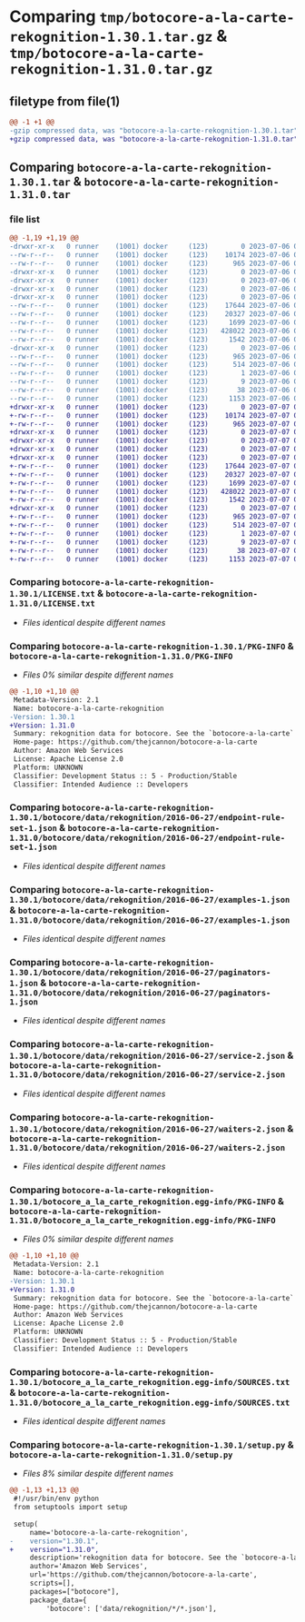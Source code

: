 # Comparing `tmp/botocore-a-la-carte-rekognition-1.30.1.tar.gz` & `tmp/botocore-a-la-carte-rekognition-1.31.0.tar.gz`

## filetype from file(1)

```diff
@@ -1 +1 @@
-gzip compressed data, was "botocore-a-la-carte-rekognition-1.30.1.tar", last modified: Thu Jul  6 01:45:24 2023, max compression
+gzip compressed data, was "botocore-a-la-carte-rekognition-1.31.0.tar", last modified: Fri Jul  7 01:44:16 2023, max compression
```

## Comparing `botocore-a-la-carte-rekognition-1.30.1.tar` & `botocore-a-la-carte-rekognition-1.31.0.tar`

### file list

```diff
@@ -1,19 +1,19 @@
-drwxr-xr-x   0 runner    (1001) docker     (123)        0 2023-07-06 01:45:24.555109 botocore-a-la-carte-rekognition-1.30.1/
--rw-r--r--   0 runner    (1001) docker     (123)    10174 2023-07-06 01:45:24.000000 botocore-a-la-carte-rekognition-1.30.1/LICENSE.txt
--rw-r--r--   0 runner    (1001) docker     (123)      965 2023-07-06 01:45:24.555109 botocore-a-la-carte-rekognition-1.30.1/PKG-INFO
-drwxr-xr-x   0 runner    (1001) docker     (123)        0 2023-07-06 01:45:24.555109 botocore-a-la-carte-rekognition-1.30.1/botocore/
-drwxr-xr-x   0 runner    (1001) docker     (123)        0 2023-07-06 01:45:24.555109 botocore-a-la-carte-rekognition-1.30.1/botocore/data/
-drwxr-xr-x   0 runner    (1001) docker     (123)        0 2023-07-06 01:45:24.555109 botocore-a-la-carte-rekognition-1.30.1/botocore/data/rekognition/
-drwxr-xr-x   0 runner    (1001) docker     (123)        0 2023-07-06 01:45:24.555109 botocore-a-la-carte-rekognition-1.30.1/botocore/data/rekognition/2016-06-27/
--rw-r--r--   0 runner    (1001) docker     (123)    17644 2023-07-06 01:44:40.000000 botocore-a-la-carte-rekognition-1.30.1/botocore/data/rekognition/2016-06-27/endpoint-rule-set-1.json
--rw-r--r--   0 runner    (1001) docker     (123)    20327 2023-07-06 01:44:40.000000 botocore-a-la-carte-rekognition-1.30.1/botocore/data/rekognition/2016-06-27/examples-1.json
--rw-r--r--   0 runner    (1001) docker     (123)     1699 2023-07-06 01:44:40.000000 botocore-a-la-carte-rekognition-1.30.1/botocore/data/rekognition/2016-06-27/paginators-1.json
--rw-r--r--   0 runner    (1001) docker     (123)   428022 2023-07-06 01:44:40.000000 botocore-a-la-carte-rekognition-1.30.1/botocore/data/rekognition/2016-06-27/service-2.json
--rw-r--r--   0 runner    (1001) docker     (123)     1542 2023-07-06 01:44:40.000000 botocore-a-la-carte-rekognition-1.30.1/botocore/data/rekognition/2016-06-27/waiters-2.json
-drwxr-xr-x   0 runner    (1001) docker     (123)        0 2023-07-06 01:45:24.555109 botocore-a-la-carte-rekognition-1.30.1/botocore_a_la_carte_rekognition.egg-info/
--rw-r--r--   0 runner    (1001) docker     (123)      965 2023-07-06 01:45:24.000000 botocore-a-la-carte-rekognition-1.30.1/botocore_a_la_carte_rekognition.egg-info/PKG-INFO
--rw-r--r--   0 runner    (1001) docker     (123)      514 2023-07-06 01:45:24.000000 botocore-a-la-carte-rekognition-1.30.1/botocore_a_la_carte_rekognition.egg-info/SOURCES.txt
--rw-r--r--   0 runner    (1001) docker     (123)        1 2023-07-06 01:45:24.000000 botocore-a-la-carte-rekognition-1.30.1/botocore_a_la_carte_rekognition.egg-info/dependency_links.txt
--rw-r--r--   0 runner    (1001) docker     (123)        9 2023-07-06 01:45:24.000000 botocore-a-la-carte-rekognition-1.30.1/botocore_a_la_carte_rekognition.egg-info/top_level.txt
--rw-r--r--   0 runner    (1001) docker     (123)       38 2023-07-06 01:45:24.555109 botocore-a-la-carte-rekognition-1.30.1/setup.cfg
--rw-r--r--   0 runner    (1001) docker     (123)     1153 2023-07-06 01:45:24.000000 botocore-a-la-carte-rekognition-1.30.1/setup.py
+drwxr-xr-x   0 runner    (1001) docker     (123)        0 2023-07-07 01:44:16.831628 botocore-a-la-carte-rekognition-1.31.0/
+-rw-r--r--   0 runner    (1001) docker     (123)    10174 2023-07-07 01:44:16.000000 botocore-a-la-carte-rekognition-1.31.0/LICENSE.txt
+-rw-r--r--   0 runner    (1001) docker     (123)      965 2023-07-07 01:44:16.831628 botocore-a-la-carte-rekognition-1.31.0/PKG-INFO
+drwxr-xr-x   0 runner    (1001) docker     (123)        0 2023-07-07 01:44:16.831628 botocore-a-la-carte-rekognition-1.31.0/botocore/
+drwxr-xr-x   0 runner    (1001) docker     (123)        0 2023-07-07 01:44:16.831628 botocore-a-la-carte-rekognition-1.31.0/botocore/data/
+drwxr-xr-x   0 runner    (1001) docker     (123)        0 2023-07-07 01:44:16.831628 botocore-a-la-carte-rekognition-1.31.0/botocore/data/rekognition/
+drwxr-xr-x   0 runner    (1001) docker     (123)        0 2023-07-07 01:44:16.831628 botocore-a-la-carte-rekognition-1.31.0/botocore/data/rekognition/2016-06-27/
+-rw-r--r--   0 runner    (1001) docker     (123)    17644 2023-07-07 01:43:28.000000 botocore-a-la-carte-rekognition-1.31.0/botocore/data/rekognition/2016-06-27/endpoint-rule-set-1.json
+-rw-r--r--   0 runner    (1001) docker     (123)    20327 2023-07-07 01:43:28.000000 botocore-a-la-carte-rekognition-1.31.0/botocore/data/rekognition/2016-06-27/examples-1.json
+-rw-r--r--   0 runner    (1001) docker     (123)     1699 2023-07-07 01:43:28.000000 botocore-a-la-carte-rekognition-1.31.0/botocore/data/rekognition/2016-06-27/paginators-1.json
+-rw-r--r--   0 runner    (1001) docker     (123)   428022 2023-07-07 01:43:28.000000 botocore-a-la-carte-rekognition-1.31.0/botocore/data/rekognition/2016-06-27/service-2.json
+-rw-r--r--   0 runner    (1001) docker     (123)     1542 2023-07-07 01:43:28.000000 botocore-a-la-carte-rekognition-1.31.0/botocore/data/rekognition/2016-06-27/waiters-2.json
+drwxr-xr-x   0 runner    (1001) docker     (123)        0 2023-07-07 01:44:16.831628 botocore-a-la-carte-rekognition-1.31.0/botocore_a_la_carte_rekognition.egg-info/
+-rw-r--r--   0 runner    (1001) docker     (123)      965 2023-07-07 01:44:16.000000 botocore-a-la-carte-rekognition-1.31.0/botocore_a_la_carte_rekognition.egg-info/PKG-INFO
+-rw-r--r--   0 runner    (1001) docker     (123)      514 2023-07-07 01:44:16.000000 botocore-a-la-carte-rekognition-1.31.0/botocore_a_la_carte_rekognition.egg-info/SOURCES.txt
+-rw-r--r--   0 runner    (1001) docker     (123)        1 2023-07-07 01:44:16.000000 botocore-a-la-carte-rekognition-1.31.0/botocore_a_la_carte_rekognition.egg-info/dependency_links.txt
+-rw-r--r--   0 runner    (1001) docker     (123)        9 2023-07-07 01:44:16.000000 botocore-a-la-carte-rekognition-1.31.0/botocore_a_la_carte_rekognition.egg-info/top_level.txt
+-rw-r--r--   0 runner    (1001) docker     (123)       38 2023-07-07 01:44:16.831628 botocore-a-la-carte-rekognition-1.31.0/setup.cfg
+-rw-r--r--   0 runner    (1001) docker     (123)     1153 2023-07-07 01:44:16.000000 botocore-a-la-carte-rekognition-1.31.0/setup.py
```

### Comparing `botocore-a-la-carte-rekognition-1.30.1/LICENSE.txt` & `botocore-a-la-carte-rekognition-1.31.0/LICENSE.txt`

 * *Files identical despite different names*

### Comparing `botocore-a-la-carte-rekognition-1.30.1/PKG-INFO` & `botocore-a-la-carte-rekognition-1.31.0/PKG-INFO`

 * *Files 0% similar despite different names*

```diff
@@ -1,10 +1,10 @@
 Metadata-Version: 2.1
 Name: botocore-a-la-carte-rekognition
-Version: 1.30.1
+Version: 1.31.0
 Summary: rekognition data for botocore. See the `botocore-a-la-carte` package for more info.
 Home-page: https://github.com/thejcannon/botocore-a-la-carte
 Author: Amazon Web Services
 License: Apache License 2.0
 Platform: UNKNOWN
 Classifier: Development Status :: 5 - Production/Stable
 Classifier: Intended Audience :: Developers
```

### Comparing `botocore-a-la-carte-rekognition-1.30.1/botocore/data/rekognition/2016-06-27/endpoint-rule-set-1.json` & `botocore-a-la-carte-rekognition-1.31.0/botocore/data/rekognition/2016-06-27/endpoint-rule-set-1.json`

 * *Files identical despite different names*

### Comparing `botocore-a-la-carte-rekognition-1.30.1/botocore/data/rekognition/2016-06-27/examples-1.json` & `botocore-a-la-carte-rekognition-1.31.0/botocore/data/rekognition/2016-06-27/examples-1.json`

 * *Files identical despite different names*

### Comparing `botocore-a-la-carte-rekognition-1.30.1/botocore/data/rekognition/2016-06-27/paginators-1.json` & `botocore-a-la-carte-rekognition-1.31.0/botocore/data/rekognition/2016-06-27/paginators-1.json`

 * *Files identical despite different names*

### Comparing `botocore-a-la-carte-rekognition-1.30.1/botocore/data/rekognition/2016-06-27/service-2.json` & `botocore-a-la-carte-rekognition-1.31.0/botocore/data/rekognition/2016-06-27/service-2.json`

 * *Files identical despite different names*

### Comparing `botocore-a-la-carte-rekognition-1.30.1/botocore/data/rekognition/2016-06-27/waiters-2.json` & `botocore-a-la-carte-rekognition-1.31.0/botocore/data/rekognition/2016-06-27/waiters-2.json`

 * *Files identical despite different names*

### Comparing `botocore-a-la-carte-rekognition-1.30.1/botocore_a_la_carte_rekognition.egg-info/PKG-INFO` & `botocore-a-la-carte-rekognition-1.31.0/botocore_a_la_carte_rekognition.egg-info/PKG-INFO`

 * *Files 0% similar despite different names*

```diff
@@ -1,10 +1,10 @@
 Metadata-Version: 2.1
 Name: botocore-a-la-carte-rekognition
-Version: 1.30.1
+Version: 1.31.0
 Summary: rekognition data for botocore. See the `botocore-a-la-carte` package for more info.
 Home-page: https://github.com/thejcannon/botocore-a-la-carte
 Author: Amazon Web Services
 License: Apache License 2.0
 Platform: UNKNOWN
 Classifier: Development Status :: 5 - Production/Stable
 Classifier: Intended Audience :: Developers
```

### Comparing `botocore-a-la-carte-rekognition-1.30.1/botocore_a_la_carte_rekognition.egg-info/SOURCES.txt` & `botocore-a-la-carte-rekognition-1.31.0/botocore_a_la_carte_rekognition.egg-info/SOURCES.txt`

 * *Files identical despite different names*

### Comparing `botocore-a-la-carte-rekognition-1.30.1/setup.py` & `botocore-a-la-carte-rekognition-1.31.0/setup.py`

 * *Files 8% similar despite different names*

```diff
@@ -1,13 +1,13 @@
 #!/usr/bin/env python
 from setuptools import setup
 
 setup(
     name='botocore-a-la-carte-rekognition',
-    version="1.30.1",
+    version="1.31.0",
     description='rekognition data for botocore. See the `botocore-a-la-carte` package for more info.',
     author='Amazon Web Services',
     url='https://github.com/thejcannon/botocore-a-la-carte',
     scripts=[],
     packages=["botocore"],
     package_data={
         'botocore': ['data/rekognition/*/*.json'],
```

